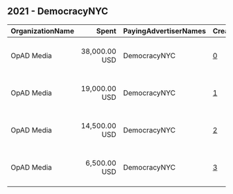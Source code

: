 ## 2021 - DemocracyNYC 
|OrganizationName|Spent|PayingAdvertiserNames|CreativeUrls|Impressions|Genders|AgeBrackets|CountryCodes|BillingAddresses|CandidateBallotInformation|
|:---|---:|:---|:---|---:|:---|:---|:---|:---|:---|
|OpAD Media|38,000.00 USD|DemocracyNYC|[0](https://www.snap.com/political-ads/asset/1638a0af1fe7ab8fef989338b130408ae8367dc7ca9ba88f5755c714f718dfa2?mediaType=mp4)|2,703,705||18+|united states|"275 Madison Avenue, Suite 2200,New York ,10016,US"||
|OpAD Media|19,000.00 USD|DemocracyNYC|[1](https://www.snap.com/political-ads/asset/c915aeadcc05f65d3e87f45fa8b02ea926e4044d31a21374cece2eef9c89cf93?mediaType=png)|2,538,389||18+|united states|"275 Madison Avenue, Suite 2200,New York ,10016,US"||
|OpAD Media|14,500.00 USD|DemocracyNYC|[2](https://www.snap.com/political-ads/asset/4f20ee954de1c18e298c96ebdf61f958e58167f61d5ddeac46c6a27ffd7b0a50?mediaType=mp4)|1,333,829||18+|united states|"275 Madison Avenue, Suite 2200,New York ,10016,US"||
|OpAD Media|6,500.00 USD|DemocracyNYC|[3](https://www.snap.com/political-ads/asset/4f20ee954de1c18e298c96ebdf61f958e58167f61d5ddeac46c6a27ffd7b0a50?mediaType=mp4)|603,769||18+|united states|"275 Madison Avenue, Suite 2200,New York ,10016,US"||
